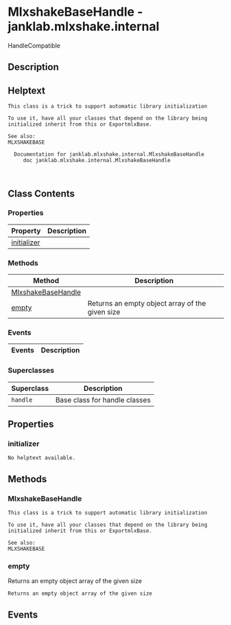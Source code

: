 # MlxshakeBaseHandle - janklab.mlxshake.internal

HandleCompatible

## Description


## Helptext

```text
This class is a trick to support automatic library initialization

To use it, have all your classes that depend on the library being
initialized inherit from this or ExportmlxBase.

See also:
MLXSHAKEBASE

  Documentation for janklab.mlxshake.internal.MlxshakeBaseHandle
     doc janklab.mlxshake.internal.MlxshakeBaseHandle



```

## Class Contents

### Properties

| Property | Description |
| -------- | ----------- |
| [initializer](#janklab.mlxshake.internal.MlxshakeBaseHandle.initializer) |  |

### Methods

| Method | Description |
| -------- | ----------- |
| [MlxshakeBaseHandle](#janklab.mlxshake.internal.MlxshakeBaseHandle.MlxshakeBaseHandle) |  |
| [empty](#janklab.mlxshake.internal.MlxshakeBaseHandle.empty) | Returns an empty object array of the given size |

### Events

| Events | Description |
| -------- | ----------- |

### Superclasses

| Superclass | Description |
| -------- | ----------- |
| `handle` | Base class for handle classes |

## Properties

<a name="janklab.mlxshake.internal.MlxshakeBaseHandle.initializer"></a>
### initializer






```text
No helptext available.
```


## Methods

<a name="janklab.mlxshake.internal.MlxshakeBaseHandle.MlxshakeBaseHandle"></a>
### MlxshakeBaseHandle






```text
This class is a trick to support automatic library initialization

To use it, have all your classes that depend on the library being
initialized inherit from this or ExportmlxBase.

See also:
MLXSHAKEBASE

```

<a name="janklab.mlxshake.internal.MlxshakeBaseHandle.empty"></a>
### empty


Returns an empty object array of the given size



```text
Returns an empty object array of the given size
```


## Events


